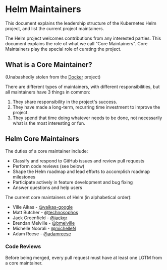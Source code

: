 # Helm Maintainers

This document explains the leadership structure of the Kubernetes Helm project, and list the current project maintainers.

The Helm project welcomes contributions from any interested parties. This document explains the role of what we call "Core Maintainers". Core Maintainers play the special role of curating the project.

## What is a Core Maintainer?

(Unabashedly stolen from the [Docker](https://github.com/docker/docker/blob/master/MAINTAINERS) project)

There are different types of maintainers, with different responsibilities, but
all maintainers have 3 things in common:

1. They share responsibility in the project's success.
2. They have made a long-term, recurring time investment to improve the project.
3. They spend that time doing whatever needs to be done, not necessarily what
is the most interesting or fun.

## Helm Core Maintainers

The duties of a core maintainer include:

* Classify and respond to GitHub issues and review pull requests
* Perform code reviews (see below)
* Shape the Helm roadmap and lead efforts to accomplish roadmap milestones
* Participate actively in feature development and bug fixing
* Answer questions and help users

The current core maintainers of Helm (in alphabetical order):

* Ville Aikas - [@vaikas-google](https://github.com/vaikas-google)
* Matt Butcher - [@technosophos](https://github.com/technosophos)
* Jack Greenfield - [@jackgr](https://github.com/jackgr)
* Brendan Melville - [@bmelville](https://github.com/bmelville)
* Michelle Noorali - [@michelleN](https://github.com/michelleN)
* Adam Reese - [@adamreese](https://github.com/adamreese)

### Code Reviews

Before being merged, every pull request must have at least one LGTM
from a core maintainer.
